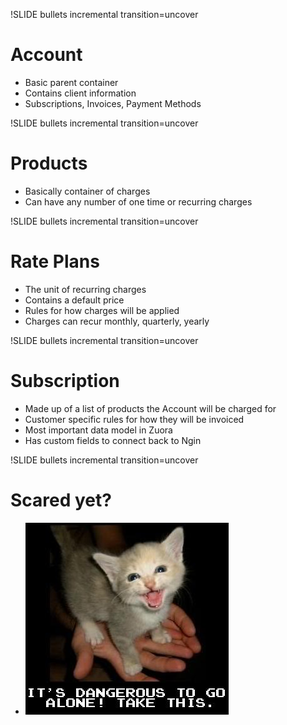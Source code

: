 !SLIDE bullets incremental transition=uncover

# Account

* Basic parent container
* Contains client information
* Subscriptions, Invoices, Payment Methods

!SLIDE bullets incremental transition=uncover

# Products
* Basically container of charges
* Can have any number of one time or recurring charges

!SLIDE bullets incremental transition=uncover

# Rate Plans

* The unit of recurring charges
* Contains a default price
* Rules for how charges will be applied
* Charges can recur monthly, quarterly, yearly

!SLIDE bullets incremental transition=uncover

# Subscription

* Made up of a list of products the Account will be charged for
* Customer specific rules for how they will be invoiced
* Most important data model in Zuora
* Has custom fields to connect back to Ngin


!SLIDE bullets incremental transition=uncover

# Scared yet?

* ![Use the buddy System](../funny_images/go-alone.jpg)
